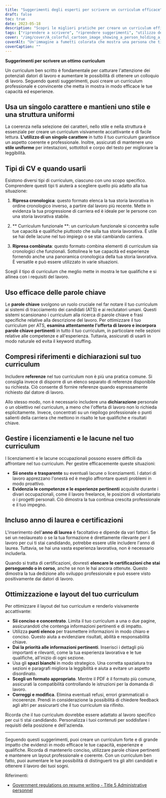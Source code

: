```yaml
---
title: "Suggerimenti degli esperti per scrivere un curriculum efficace"
draft: false
toc: true
date: 2023-05-18
description: "Scopri le migliori pratiche per creare un curriculum efficace, inclusi l'utilizzo dei caratteri, i tipi di curriculum, l'ottimizzazione delle parole chiave, la gestione delle lacune e l'ottimizzazione del layout."
tags: ["riprendere a scrivere", "riprendere suggerimenti", "utilizzo dei caratteri", "riprendere la struttura", "riprendere i tipi", "curriculum cronologico", "curriculum funzionale", "riprendere la combinazione", "ottimizzazione delle parole chiave", "referenze su curriculum", "riprendere la dichiarazione", "gestire i licenziamenti", "gestire le lacune nel curriculum", "anno di laurea in ripresa", "elencare le certificazioni", "riprendere il layout", "curriculum conciso", "spazio bianco nel curriculum", "riprendere la personalizzazione", "curriculum professionale"]
cover: "/img/cover/A_colorful_cartoon_image_showing_a_person_holding_a_resume.png"
coverAlt: "Un'immagine a fumetti colorata che mostra una persona che tiene un curriculum con una lente d'ingrandimento, a simboleggiare l'attenzione ai dettagli nell'ottimizzazione del curriculum."
coverCaption: ""
---
```


**Suggerimenti per scrivere un ottimo curriculum**

Un curriculum ben scritto è fondamentale per catturare l'attenzione dei potenziali datori di lavoro e aumentare le possibilità di ottenere un colloquio di lavoro. Seguendo questi suggerimenti, puoi creare un curriculum professionale e convincente che metta in mostra in modo efficace le tue capacità ed esperienze.

## Usa un singolo carattere e mantieni uno stile e una struttura uniformi

La coerenza nella selezione dei caratteri, nello stile e nella struttura è essenziale per creare un curriculum visivamente accattivante e di facile lettura. **L'utilizzo di un singolo carattere** in tutto il tuo curriculum garantisce un aspetto coerente e professionale. Inoltre, assicurati di mantenere uno **stile uniforme** per intestazioni, sottotitoli e corpo del testo per migliorare la leggibilità.

## Tipi di CV e quando usarli

Esistono diversi tipi di curriculum, ciascuno con uno scopo specifico. Comprendere questi tipi ti aiuterà a scegliere quello più adatto alla tua situazione:

1. **Ripresa cronologica**: questo formato elenca la tua storia lavorativa in ordine cronologico inverso, a partire dal lavoro più recente. Mette in evidenza la tua progressione di carriera ed è ideale per le persone con una storia lavorativa stabile.

2. ** Curriculum funzionale **: un curriculum funzionale si concentra sulle tue capacità e qualifiche piuttosto che sulla tua storia lavorativa. È utile se hai delle lacune nel tuo impiego o se stai cambiando carriera.

3. **Ripresa combinata**: questo formato combina elementi di curriculum sia cronologici che funzionali. Sottolinea le tue capacità ed esperienze fornendo anche una panoramica cronologica della tua storia lavorativa. È versatile e può essere utilizzato in varie situazioni.

Scegli il tipo di curriculum che meglio mette in mostra le tue qualifiche e si allinea con i requisiti del lavoro.

## Uso efficace delle parole chiave

Le **parole chiave** svolgono un ruolo cruciale nel far notare il tuo curriculum ai sistemi di tracciamento dei candidati (ATS) e ai reclutatori umani. Questi sistemi scansionano i curriculum alla ricerca di parole chiave e frasi specifiche relative alla descrizione del lavoro. Per ottimizzare il tuo curriculum per ATS, **esamina attentamente l'offerta di lavoro e incorpora parole chiave pertinenti** in tutto il tuo curriculum, in particolare nelle sezioni relative alle competenze e all'esperienza. Tuttavia, assicurati di usarli in modo naturale ed evita il keyword stuffing.

## Compresi riferimenti e dichiarazioni sul tuo curriculum

Includere **referenze** nel tuo curriculum non è più una pratica comune. Si consiglia invece di disporre di un elenco separato di referenze disponibile su richiesta. Ciò consente di fornire referenze quando espressamente richiesto dal datore di lavoro.

Allo stesso modo, non è necessario includere una **dichiarazione** personale o un obiettivo nel curriculum, a meno che l'offerta di lavoro non lo richieda esplicitamente. Invece, concentrati su un riepilogo professionale o punti salienti della carriera che mettono in risalto le tue qualifiche e risultati chiave.

## Gestire i licenziamenti e le lacune nel tuo curriculum

I licenziamenti e le lacune occupazionali possono essere difficili da affrontare nel tuo curriculum. Per gestire efficacemente queste situazioni:

- **Sii onesto e trasparente** su eventuali lacune o licenziamenti. I datori di lavoro apprezzano l'onestà ed è meglio affrontare questi problemi in modo proattivo.
- **Evidenzia le competenze e le esperienze pertinenti** acquisite durante i divari occupazionali, come il lavoro freelance, le posizioni di volontariato o i progetti personali. Ciò dimostra la tua continua crescita professionale e il tuo impegno.

## Incluso anno di laurea e certificazioni

L'inserimento dell'**anno di laurea** è facoltativo e dipende da vari fattori. Se sei un neolaureato o se la tua formazione è direttamente rilevante per il lavoro per cui ti stai candidando, potrebbe essere utile includere l'anno di laurea. Tuttavia, se hai una vasta esperienza lavorativa, non è necessario includerla.

Quando si tratta di certificazioni, dovresti **elencare le certificazioni che stai perseguendo o in corso**, anche se non le hai ancora ottenute. Questo dimostra la tua dedizione allo sviluppo professionale e può essere visto positivamente dai datori di lavoro.

## Ottimizzazione e layout del tuo curriculum

Per ottimizzare il layout del tuo curriculum e renderlo visivamente accattivante:

- **Sii conciso e concentrato**. Limita il tuo curriculum a una o due pagine, assicurandoti che contenga informazioni pertinenti e di impatto.
- Utilizza **punti elenco** per trasmettere informazioni in modo chiaro e conciso. Questo aiuta a evidenziare risultati, abilità e responsabilità chiave.
- **Dai la priorità alle informazioni pertinenti**. Inserisci i dettagli più importanti e rilevanti, come la tua esperienza lavorativa e le tue qualifiche, all'inizio di ogni sezione.
- Usa gli **spazi bianchi** in modo strategico. Una corretta spaziatura tra sezioni e paragrafi migliora la leggibilità e aiuta a evitare un aspetto disordinato.
- **Scegli un formato appropriato**. Mentre il PDF è il formato più comune, assicurati la compatibilità controllando le istruzioni per la domanda di lavoro.
- **Correggi e modifica**. Elimina eventuali refusi, errori grammaticali o incoerenze. Prendi in considerazione la possibilità di chiedere feedback agli altri per assicurarti che il tuo curriculum sia rifinito.

Ricorda che il tuo curriculum dovrebbe essere adattato al lavoro specifico per cui ti stai candidando. Personalizza i tuoi contenuti per soddisfare i requisiti della posizione e dell'azienda.

______

Seguendo questi suggerimenti, puoi creare un curriculum forte e di grande impatto che evidenzi in modo efficace le tue capacità, esperienze e qualifiche. Ricorda di mantenerlo conciso, utilizzare parole chiave pertinenti e mantenere un layout professionale e coerente. Con un curriculum ben fatto, puoi aumentare le tue possibilità di distinguerti tra gli altri candidati e ottenere il lavoro dei tuoi sogni.

Riferimenti:
- [Government regulations on resume writing - Title 5 Administrative personnel](https://www.govinfo.gov/content/pkg/CFR-2021-title5-vol1/pdf/CFR-2021-title5-vol1-chapI.pdf)

